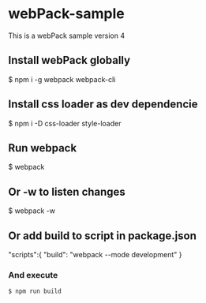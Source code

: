 # webPack-sample
This is a webPack sample version 4

## Install webPack globally

$ npm i -g webpack webpack-cli

## Install css loader as dev dependencie

$ npm i -D css-loader style-loader

## Run webpack 

$ webpack

## Or -w to listen changes

$ webpack -w

## Or add build to script in package.json

"scripts":{
    "build": "webpack --mode development"
}

  ### And execute

    $ npm run build         

